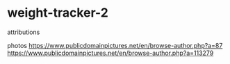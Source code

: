 # weight-tracker-2



attributions

photos
https://www.publicdomainpictures.net/en/browse-author.php?a=87
https://www.publicdomainpictures.net/en/browse-author.php?a=113279